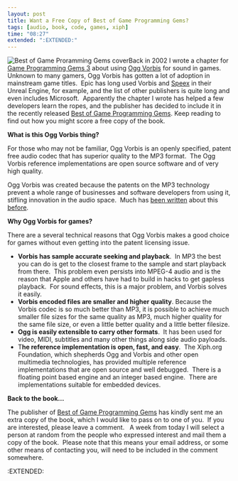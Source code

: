 ```yaml
---
layout: post
title: Want a Free Copy of Best of Game Programming Gems?
tags: [audio, book, code, games, xiph]
time: "08:27"
extended: ":EXTENDED:"
---
```


<img class="alignright" src="http://images.amazon.com/images/P/1584505710.01.MZZZZZZZ.jpg" alt="Best of Game Proramming Gems cover" />Back in 2002 I wrote a chapter for <a href="http://www.amazon.com/exec/obidos/ASIN/1584502339/metajack-20">Game Programming Gems 3</a> about using <a href="http://www.vorbis.com/">Ogg Vorbis</a> for sound in games.  Unknown to many gamers, Ogg Vorbis has gotten a lot of adoption in mainstream game titles.  Epic has long used Vorbis and <a href="http://www.speex.org/">Speex</a> in their Unreal Engine, for example, and the list of other publishers is quite long and even includes Microsoft.  Apparently the chapter I wrote has helped a few developers learn the ropes, and the publisher has decided to include it in the recently released <a href="http://www.amazon.com/exec/obidos/ASIN/1584505710/metajack-20">Best of Game Programming Gems</a>. Keep reading to find out how you might score a free copy of the book.

<strong>What is this Ogg Vorbis thing?</strong>

For those who may not be familiar, Ogg Vorbis is an openly specified, patent free audio codec that has superior quality to the MP3 format.  The Ogg Vorbis reference implementations are open source software and of very high quality.

Ogg Vorbis was created because the patents on the MP3 technology prevent a whole range of businesses and software developers from using it, stifling innovation in the audio space.  Much has <a href="http://xiph.org/about/">been written</a> about this <a href="http://www.linux.com/articles/29406">before</a>.

<strong>Why Ogg Vorbis for games?</strong>

There are a several technical reasons that Ogg Vorbis makes a good choice for games without even getting into the patent licensing issue.
<ul>
	<li><strong>Vorbis has</strong><strong> sample accurate seeking and playback</strong>.  In MP3 the best you can do is get to the closest frame to the sample and start playback from there.  This problem even persists into MPEG-4 audio and is the reason that Apple and others have had to build in hacks to get gapless playback.  For sound effects, this is a major problem, and Vorbis solves it easily.</li>
	<li><strong>Vorbis encoded files are smaller and higher quality</strong>. Because the Vorbis codec is so much better than MP3, it is possible to achieve much smaller file sizes for the same quality as MP3, much higher quality for the same file size, or even a little better quality and a little better filesize.</li>
	<li><strong>Ogg is easily extensible to carry other formats</strong>.  It has been used for video, MIDI, subtitles and many other things along side audio payloads.</li>
	<li>T<strong>he reference implementation is open, fast, and easy</strong>.  The Xiph.org Foundation, which shepherds Ogg and Vorbis and other open multimedia technologies, has provided multiple reference implementations that are open source and well debugged.  There is a floating point based engine and an integer based engine.  There are implementations suitable for embedded devices.</li>
</ul>
<strong>Back to the book...</strong>

The publisher of <a href="http://www.amazon.com/exec/obidos/ASIN/1584505710/metajack-20">Best of Game Programming Gems</a> has kindly sent me an extra copy of the book, which I would like to pass on to one of you.  If you are interested, please leave a comment.   A week from today I will select a person at random from the people who expressed interest and mail them a copy of the book.  Please note that this means your email address, or some other means of contacting you, will need to be included in the comment somewhere.

:EXTENDED:


